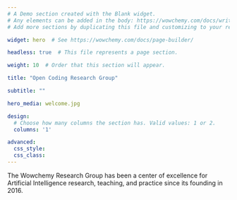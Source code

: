 ```yaml
---
# A Demo section created with the Blank widget.
# Any elements can be added in the body: https://wowchemy.com/docs/writing-markdown-latex/
# Add more sections by duplicating this file and customizing to your requirements.

widget: hero  # See https://wowchemy.com/docs/page-builder/

headless: true  # This file represents a page section.

weight: 10  # Order that this section will appear.

title: "Open Coding Research Group"

subtitle: ""

hero_media: welcome.jpg

design:
  # Choose how many columns the section has. Valid values: 1 or 2.
  columns: '1'

advanced:
  css_style:
  css_class:
---
```


The Wowchemy Research Group has been a center of excellence for Artificial Intelligence research, teaching, and practice since its founding in 2016.
